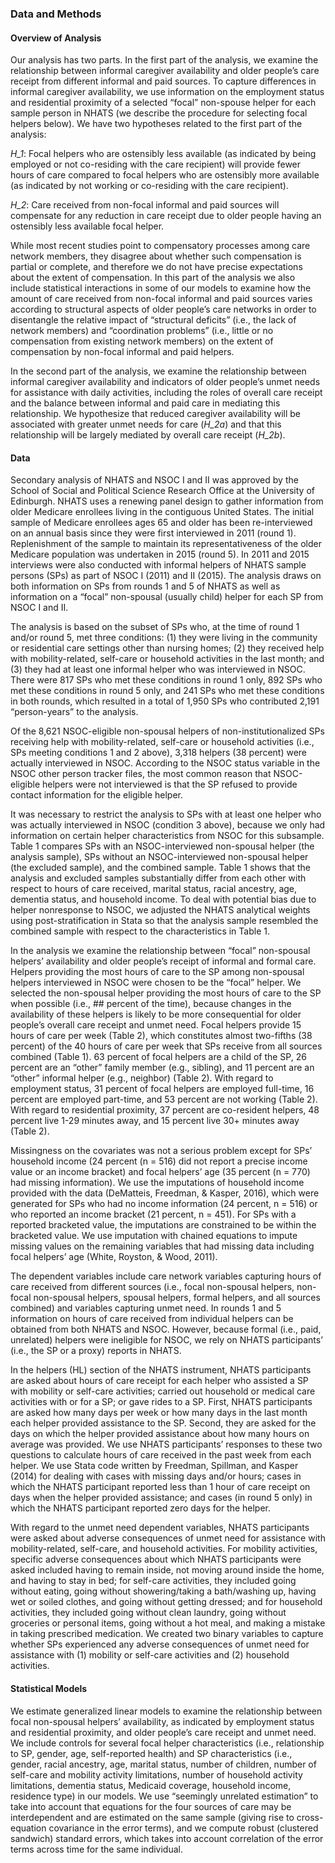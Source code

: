 ### Data and Methods

#### Overview of Analysis

Our analysis has two parts. In the first part of the analysis, we examine the relationship between informal caregiver availability and older people’s care receipt from different informal and paid sources. To capture differences in informal caregiver availability, we use information on the employment status and residential proximity of a selected “focal” non-spouse helper for each sample person in NHATS (we describe the procedure for selecting focal helpers below). We have two hypotheses related to the first part of the analysis: 

*H_1*: Focal helpers who are ostensibly less available (as indicated by being employed or not co-residing with the care recipient) will provide fewer hours of care compared to focal helpers who are ostensibly more available (as indicated by not working or co-residing with the care recipient).

*H_2*: Care received from non-focal informal and paid sources will compensate for any reduction in care receipt due to older people having an ostensibly less available focal helper.

While most recent studies point to compensatory processes among care network members, they disagree about whether such compensation is partial or complete, and therefore we do not have precise expectations about the extent of compensation. In this part of the analysis we also include statistical interactions in some of our models to examine how the amount of care received from non-focal informal and paid sources varies according to structural aspects of older people’s care networks in order to disentangle the relative impact of “structural deficits” (i.e., the lack of network members) and “coordination problems” (i.e., little or no compensation from existing network members) on the extent of compensation by non-focal informal and paid helpers. 

In the second part of the analysis, we examine the relationship between informal caregiver availability and indicators of older people’s unmet needs for assistance with daily activities, including the roles of overall care receipt and the balance between informal and paid care in mediating this relationship. We hypothesize that reduced caregiver availability will be associated with greater unmet needs for care (*H_2a*) and that this relationship will be largely mediated by overall care receipt (*H_2b*).

#### Data

Secondary analysis of NHATS and NSOC I and II was approved by the School of Social and Political Science Research Office at the University of Edinburgh. NHATS uses a renewing panel design to gather information from older Medicare enrollees living in the contiguous United States. The initial sample of Medicare enrollees ages 65 and older has been re-interviewed on an annual basis since they were first interviewed in 2011 (round 1). Replenishment of the sample to maintain its representativeness of the older Medicare population was undertaken in 2015 (round 5). In 2011 and 2015 interviews were also conducted with informal helpers of NHATS sample persons (SPs) as part of NSOC I (2011) and II (2015). The analysis draws on both information on SPs from rounds 1 and 5 of NHATS as well as information on a “focal” non-spousal (usually child) helper for each SP from NSOC I and II. 

The analysis is based on the subset of SPs who, at the time of round 1 and/or round 5, met three conditions: (1) they were living in the community or residential care settings other than nursing homes; (2) they received help with mobility-related, self-care or household activities in the last month; and (3) they had at least one informal helper who was interviewed in NSOC. There were 817 SPs who met these conditions in round 1 only, 892 SPs who met these conditions in round 5 only, and 241 SPs who met these conditions in both rounds, which resulted in a total of 1,950 SPs who contributed 2,191 “person-years” to the analysis.

Of the 8,621 NSOC-eligible non-spousal helpers of non-institutionalized SPs receiving help with mobility-related, self-care or household activities (i.e., SPs meeting conditions 1 and 2 above), 3,318 helpers (38 percent) were actually interviewed in NSOC. According to the NSOC status variable in the NSOC other person tracker files, the most common reason that NSOC-eligible helpers were not interviewed is that the SP refused to provide contact information for the eligible helper. 

It was necessary to restrict the analysis to SPs with at least one helper who was actually interviewed in NSOC (condition 3 above), because we only had information on certain helper characteristics from NSOC for this subsample. Table 1 compares SPs with an NSOC-interviewed non-spousal helper (the analysis sample), SPs without an NSOC-interviewed non-spousal helper (the excluded sample), and the combined sample. Table 1 shows that the analysis and excluded samples substantially differ from each other with respect to hours of care received, marital status, racial ancestry, age, dementia status, and household income. To deal with potential bias due to helper nonresponse to NSOC, we adjusted the NHATS analytical weights using post-stratification in Stata so that the analysis sample resembled the combined sample with respect to the characteristics in Table 1.

In the analysis we examine the relationship between “focal” non-spousal helpers’ availability and older people’s receipt of informal and formal care. Helpers providing the most hours of care to the SP among non-spousal helpers interviewed in NSOC were chosen to be the “focal” helper. We selected the non-spousal helper providing the most hours of care to the SP when possible (i.e., ## percent of the time), because changes in the availability of these helpers is likely to be more consequential for older people’s overall care receipt and unmet need. Focal helpers provide 15 hours of care per week (Table 2), which constitutes almost two-fifths (38 percent) of the 40 hours of care per week that SPs receive from all sources combined (Table 1). 63 percent of focal helpers are a child of the SP, 26 percent are an “other” family member (e.g., sibling), and 11 percent are an “other” informal helper (e.g., neighbor) (Table 2). With regard to employment status, 31 percent of focal helpers are employed full-time, 16 percent are employed part-time, and 53 percent are not working (Table 2). With regard to residential proximity, 37 percent are co-resident helpers, 48 percent live 1-29 minutes away, and 15 percent live 30+ minutes away (Table 2). 

Missingness on the covariates was not a serious problem except for SPs’ household income (24 percent (n = 516) did not report a precise income value or an income bracket) and focal helpers’ age (35 percent (n = 770) had missing information). We use the imputations of household income provided with the data (DeMatteis, Freedman, & Kasper, 2016), which were generated for SPs who had no income information (24 percent, n = 516) or who reported an income bracket (21 percent, n = 451). For SPs with a reported bracketed value, the imputations are constrained to be within the bracketed value. We use imputation with chained equations to impute missing values on the remaining variables that had missing data including focal helpers’ age (White, Royston, & Wood, 2011). 

The dependent variables include care network variables capturing hours of care received from different sources (i.e., focal non-spousal helpers, non-focal non-spousal helpers, spousal helpers, formal helpers, and all sources combined) and variables capturing unmet need. In rounds 1 and 5 information on hours of care received from individual helpers can be obtained from both NHATS and NSOC. However, because formal (i.e., paid, unrelated) helpers were ineligible for NSOC, we rely on NHATS participants’ (i.e., the SP or a proxy) reports in NHATS. 

In the helpers (HL) section of the NHATS instrument, NHATS participants are asked about hours of care receipt for each helper who assisted a SP with mobility or self-care activities; carried out household or medical care activities with or for a SP; or gave rides to a SP. First, NHATS participants are asked how many days per week or how many days in the last month each helper provided assistance to the SP. Second, they are asked for the days on which the helper provided assistance about how many hours on average was provided. We use NHATS participants’ responses to these two questions to calculate hours of care received in the past week from each helper. We use Stata code written by Freedman, Spillman, and Kasper (2014) for dealing with cases with missing days and/or hours; cases in which the NHATS participant reported less than 1 hour of care receipt on days when the helper provided assistance; and cases (in round 5 only) in which the NHATS participant reported zero days for the helper. 

With regard to the unmet need dependent variables, NHATS participants were asked about adverse consequences of unmet need for assistance with mobility-related, self-care, and household activities. For mobility activities, specific adverse consequences about which NHATS participants were asked included having to remain inside, not moving around inside the home, and having to stay in bed; for self-care activities, they included going without eating, going without showering/taking a bath/washing up, having wet or soiled clothes, and going without getting dressed; and for household activities, they included going without clean laundry, going without groceries or personal items, going without a hot meal, and making a mistake in taking prescribed medication. We created two binary variables to capture whether SPs experienced any adverse consequences of unmet need for assistance with (1) mobility or self-care activities and (2) household activities. 

#### Statistical Models

We estimate generalized linear models to examine the relationship between focal non-spousal helpers’ availability, as indicated by employment status and residential proximity, and older people’s care receipt and unmet need. We include controls for several focal helper characteristics (i.e., relationship to SP, gender, age, self-reported health) and SP characteristics (i.e., gender, racial ancestry, age, marital status, number of children, number of self-care and mobility activity limitations, number of household activity limitations, dementia status, Medicaid coverage, household income, residence type) in our models.  We use “seemingly unrelated estimation” to take into account that equations for the four sources of care may be interdependent and are estimated on the same sample (giving rise to cross-equation covariance in the error terms), and we compute robust (clustered sandwich) standard errors, which takes into account correlation of the error terms across time for the same individual.

